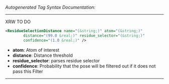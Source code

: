 <!-- THIS IS AN AUTOGENERATED FILE: Don't edit it directly, instead change the schema definition in the code itself. -->

_Autogenerated Tag Syntax Documentation:_

---
XRW TO DO

```xml
<ResidueSelectionDistance name="(&string;)" atom="(&string;)"
        distance="(99.0 &real;)" residue_selector="(&string;)"
        confidence="(1.0 &real;)" />
```

-   **atom**: Atom of interest
-   **distance**: Distance threshold
-   **residue_selector**: parses residue selector
-   **confidence**: Probability that the pose will be filtered out if it does not pass this Filter

---
